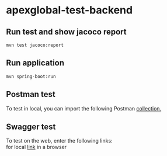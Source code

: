 # apexglobal-test-backend

## Run test and show jacoco report
`
mvn test jacoco:report
`

## Run application
`
mvn spring-boot:run
`

## Postman test
To test in local, you can import the following Postman [collection.](postman/Apex_Global.postman_collection.json)

## Swagger test
To test on the web, enter the following links:
<br>
for local [link](http://localhost:8080/swagger-ui/index.html)
in a browser

